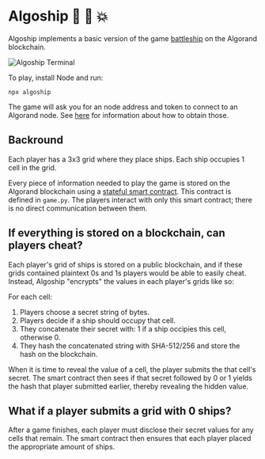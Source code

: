 Algoship :ship: :ship: :boom:
========

Algoship implements a basic version of the game [battleship](https://en.wikipedia.org/wiki/Battleship_(game))
on the Algorand blockchain.

![Algoship Terminal](https://user-images.githubusercontent.com/5856867/91487557-eba06400-e87b-11ea-902b-d5d5002cbda5.png)

To play, install Node and run:
```
npx algoship
```

The game will ask you for an node address and token to connect to an Algorand node. See [here](https://developer.algorand.org/docs/build-apps/setup/#how-do-i-obtain-an-algod-address-and-token)
for information about how to obtain those.

Backround
---------

Each player has a 3x3 grid where they place ships. Each ship occupies 1 cell in the grid.

Every piece of information needed to play the game is stored on the Algorand blockchain using a
[stateful smart contract](https://developer.algorand.org/docs/features/asc1/stateful/). This
contract is defined in `game.py`. The players interact with only this smart contract; there is no
direct communication between them.

If everything is stored on a blockchain, can players cheat?
---------

Each player's grid of ships is stored on a public blockchain, and if these grids contained plaintext
0s and 1s players would be able to easily cheat. Instead, Algoship "encrypts" the values in each
player's grids like so:

For each cell:
1. Players choose a secret string of bytes.
2. Players decide if a ship should occupy that cell.
3. They concatenate their secret with: 1 if a ship occipies this cell, otherwise 0.
4. They hash the concatenated string with SHA-512/256 and store the hash on the blockchain.

When it is time to reveal the value of a cell, the player submits the that cell's secret.
The smart contract then sees if that secret followed by 0 or 1 yields the hash that player submitted
earlier, thereby revealing the hidden value.

What if a player submits a grid with 0 ships?
---------
After a game finishes, each player must disclose their secret values for any cells that remain. The
smart contract then ensures that each player placed the appropriate amount of ships.
